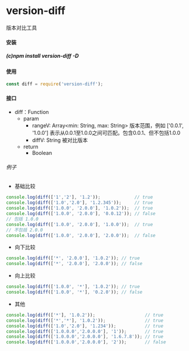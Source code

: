 # version-diff

版本对比工具

#### 安装

##### (c)npm install version-diff -D

#### 使用

```javascript
const diff = require('version-diff');
```
#### 接口

- diff：Function
    - param
        + rangeV: Array\<min: String, max: String\> 版本范围，例如 ['0.0.1', '1.0.0'] 表示从0.0.1至1.0.0之间可匹配。包含0.0.1、但不包括1.0.0
        + diffV: String 被对比版本
    - return
        + Boolean

###### 例子

- 基础比较

```javascript
console.log(diff(['1','2'], '1.2'));             // true
console.log(diff(['1.0','2.0'], '1.2.345'));     // true
console.log(diff(['1.0.0', '2.0.0'], '1.0.2'));  // true
console.log(diff(['1.0.0', '2.0.0'], '0.0.12')); // false
// 包括 1.0.0
console.log(diff(['1.0.0', '2.0.0'], '1.0.0'));  // true
// 不包括 2.0.0
console.log(diff(['1.0.0', '2.0.0'], '2.0.0'));  // false
```

- 向下比较

```javascript
console.log(diff(['*', '2.0.0'], '1.0.2')); // true
console.log(diff(['*', '2.0.0'], '2.0.0')); // false
```

- 向上比较

```javascript
console.log(diff(['1.0.0', '*'], '1.0.2')); // true
console.log(diff(['1.0.0', '*'], '0.2.0')); // false
```

- 其他

```javascript
console.log(diff(['*'], '1.0.2'));                   // true
console.log(diff(['*','*'], '1.0.2'));               // true
console.log(diff(['1.0','2.0'], '1.234'));           // true
console.log(diff(['1.0.0.0','2.0.0.0'], '1'));       // true
console.log(diff(['1.0.0.0','2.0.0.0'], '1.6.7.8')); // true
console.log(diff(['1.0.0.0','2.0.0.0'], '2'));       // false
```
